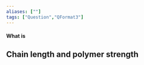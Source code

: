 ```yaml
---
aliases: [""]
tags: ["Question","QFormat3"]
---
```


#### What is
## Chain length and polymer strength
